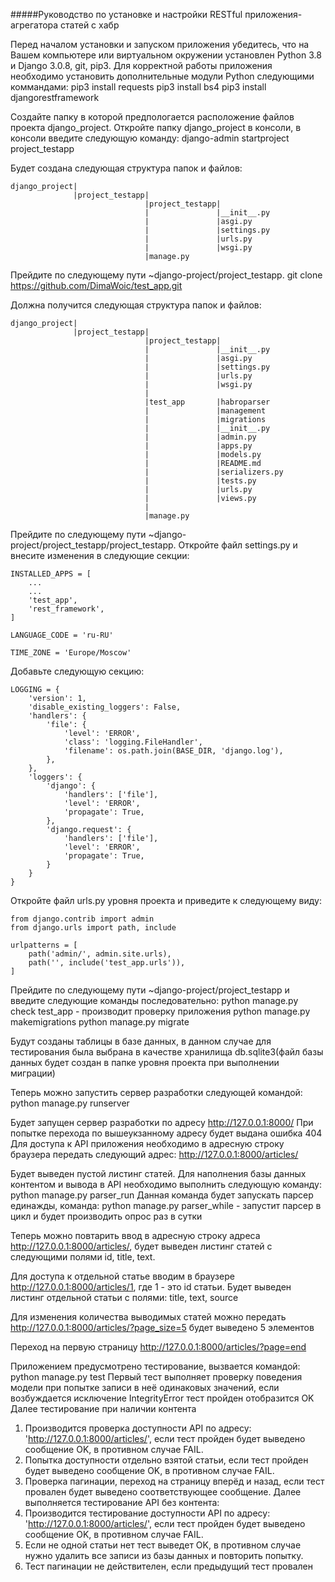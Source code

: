 #####Руководство по установке и настройки RESTful приложения-агрегатора статей с хабр

   Перед началом установки и запуском приложения убедитесь, что на Вашем компьютере
или виртуальном окружении установлен Python 3.8 и Django 3.0.8, git, pip3.
Для корректной работы приложения необходимо установить дополнительные модули Python следующими
коммандами:
   pip3 install requests 
   pip3 install bs4
   pip3 install djangorestframework    

Создайте папку в которой предпологается расположение файлов проекта django_project.
Откройте папку django_project в консоли, в консоли введите следующую команду:
    django-admin startproject project_testapp
    
Будет создана следующая структура папок и файлов:

    django_project|
                  |project_testapp|
                                  |project_testapp|
                                  |               |__init__.py
                                  |               |asgi.py
                                  |               |settings.py
                                  |               |urls.py
                                  |               |wsgi.py
                                  |manage.py
                              
Прейдите по следующему пути ~django-project/project_testapp.
    git clone https://github.com/DimaWoic/test_app.git
    
Должна получится следующая структура папок и файлов:

    django_project|
                  |project_testapp|
                                  |project_testapp|
                                  |               |__init__.py
                                  |               |asgi.py
                                  |               |settings.py
                                  |               |urls.py
                                  |               |wsgi.py
                                  |
                                  |test_app       |habroparser
                                  |               |management
                                  |               |migrations
                                  |               |__init__.py
                                  |               |admin.py
                                  |               |apps.py
                                  |               |models.py
                                  |               |README.md
                                  |               |serializers.py
                                  |               |tests.py
                                  |               |urls.py
                                  |               |views.py
                                  |
                                  |manage.py
                              
Прейдите по следующему пути ~django-project/project_testapp/project_testapp.
Откройте файл settings.py и внесите изменения в следующие секции:
    
    INSTALLED_APPS = [
        ...
        ...
        'test_app',
        'rest_framework',
    ]

    LANGUAGE_CODE = 'ru-RU'

    TIME_ZONE = 'Europe/Moscow'
    
Добавьте следующую секцию:

    LOGGING = {
        'version': 1,
        'disable_existing_loggers': False,
        'handlers': {
            'file': {
                'level': 'ERROR',
                'class': 'logging.FileHandler',
                'filename': os.path.join(BASE_DIR, 'django.log'),
            },
        },
        'loggers': {
            'django': {
                'handlers': ['file'],
                'level': 'ERROR',
                'propagate': True,
            },
            'django.request': {
                'handlers': ['file'],
                'level': 'ERROR',
                'propagate': True,
            }
        }
    }
    
Откройте файл urls.py уровня проекта и приведите к следующему виду:

    from django.contrib import admin
    from django.urls import path, include
    
    urlpatterns = [
        path('admin/', admin.site.urls),
        path('', include('test_app.urls')),
    ]
    

Прейдите по следующему пути ~django-project/project_testapp и введите следующие команды
последовательно:
    python manage.py check test_app - производит проверку приложения
    python manage.py makemigrations
    python manage.py migrate

Будут созданы таблицы в базе данных, в данном случае для тестирования была выбрана в качестве 
хранилища db.sqlite3(файл базы данных будет создан в папке уровня проекта при выполнении
миграции)

Теперь можно запустить сервер разработки следующей командой:
    python manage.py runserver
    
Будет запущен сервер разработки по адресу  http://127.0.0.1:8000/
При попытке перехода по вышеукзанному адресу будет выдана ошибка 404
Для доступа к API приложения необходимо в адресную строку браузера передать следующий адрес:
    http://127.0.0.1:8000/articles/
    
Будет выведен пустой листинг статей. Для наполнения базы данных контентом и вывода в API
необходимо выполнить следующую команду:
    python manage.py parser_run
Данная команда будет запускать парсер единажды, команда:
    python manage.py parser_while - запустит парсер в цикл и будет производить опрос раз в сутки

Теперь можно повтарить ввод в адресную строку адреса http://127.0.0.1:8000/articles/, будет выведен
листинг статей с следующими полями id, title, text.

Для доступа к отдельной статье вводим в браузере http://127.0.0.1:8000/articles/1, где 1 - это id
статьи. Будет выведен листинг отдельной статьи с полями: title, text, source

Для изменения количества выводимых статей можно передать http://127.0.0.1:8000/articles/?page_size=5
будет выведено 5 элементов

Переход на первую страницу http://127.0.0.1:8000/articles/?page=end

Приложением предусмотрено тестирование, вызвается командой:
    python manage.py test
Первый тест выполняет проверку поведения модели при попытке записи в неё одинаковых значений, если возбуждается 
исключение IntegrityError тест пройден отобразится OK
Далее тестирование при наличии контента
1. Производится проверка доступности API по адресу: 'http://127.0.0.1:8000/articles/', если тест пройден будет 
выведено сообщение OK, в противном случае FAIL. 
2. Попытка доступности отдельно взятой статьи, если тест пройден будет выведено сообщение OK, в противном случае FAIL.
3. Проверка пагинации, переход на страницу вперёд и назад, если тест провален будет выведено соответствующее сообщение.
Далее выполняется тестирование API без контента:
1. Производится тестирование доступности API по адресу: 'http://127.0.0.1:8000/articles/', если тест пройден будет 
выведено сообщение OK, в противном случае FAIL. 
2. Если не одной статьи нет тест выведет OK, в противном случае нужно удалить все записи из базы данных и повторить
попытку.
3. Тест пагинации не действителен, если предыдущий тест провален
